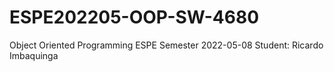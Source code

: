 # ESPE202205-OOP-SW-4680
Object Oriented Programming ESPE Semester 2022-05-08
Student: Ricardo Imbaquinga
